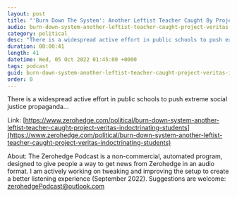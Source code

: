 ```yaml
---
layout: post
title: "'Burn Down The System': Another Leftist Teacher Caught By Project Veritas Indoctrinating Students"
audio: burn-down-system-another-leftist-teacher-caught-project-veritas-indoctrinating-students-0
category: political
desc: "There is a widespread active effort in public schools to push extreme social justice propaganda..."
duration: 00:00:41
length: 41
datetime: Wed, 05 Oct 2022 01:45:00 +0000
tags: podcast
guid: burn-down-system-another-leftist-teacher-caught-project-veritas-indoctrinating-students-0
order: 0
---
```

There is a widespread active effort in public schools to push extreme social justice propaganda...

Link: [https://www.zerohedge.com/political/burn-down-system-another-leftist-teacher-caught-project-veritas-indoctrinating-students](https://www.zerohedge.com/political/burn-down-system-another-leftist-teacher-caught-project-veritas-indoctrinating-students)

About: The Zerohedge Podcast is a non-commercial, automated program, designed to give people a way to get news from Zerohedge in an audio format.  I am actively working on tweaking and improving the setup to create a better listening experience (September 2022).  Suggestions are welcome: [zerohedgePodcast@outlook.com](mailto:zerohedgePodcast@outlook.com)